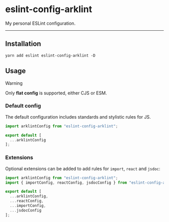# eslint-config-arklint
My personal ESLint configuration.

---

## Installation

```shell
yarn add eslint eslint-config-arklint -D
```

## Usage

> [!WARNING]
> Only **flat config** is supported, either CJS or ESM.

### Default config

The default configuration includes standards and stylistic rules for JS.

```js
import arklintConfig from "eslint-config-arklint";

export default [
  ...arklintConfig
];
```

### Extensions

Optional extensions can be added to add rules for `import`, `react` and `jsdoc`:

```js
import arklintConfig from "eslint-config-arklint";
import { importConfig, reactConfig, jsdocConfig } from "eslint-config-arklint/extensions";

export default [
  ...arklintConfig,
  ...reactConfig,
  ...importConfig,
  ...jsdocConfig
];
```
